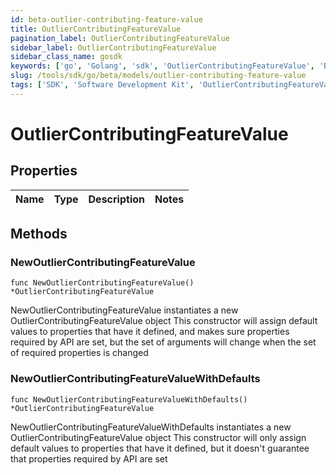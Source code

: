 ```yaml
---
id: beta-outlier-contributing-feature-value
title: OutlierContributingFeatureValue
pagination_label: OutlierContributingFeatureValue
sidebar_label: OutlierContributingFeatureValue
sidebar_class_name: gosdk
keywords: ['go', 'Golang', 'sdk', 'OutlierContributingFeatureValue', 'BetaOutlierContributingFeatureValue'] 
slug: /tools/sdk/go/beta/models/outlier-contributing-feature-value
tags: ['SDK', 'Software Development Kit', 'OutlierContributingFeatureValue', 'BetaOutlierContributingFeatureValue']
---
```


# OutlierContributingFeatureValue

## Properties

Name | Type | Description | Notes
------------ | ------------- | ------------- | -------------

## Methods

### NewOutlierContributingFeatureValue

`func NewOutlierContributingFeatureValue() *OutlierContributingFeatureValue`

NewOutlierContributingFeatureValue instantiates a new OutlierContributingFeatureValue object
This constructor will assign default values to properties that have it defined,
and makes sure properties required by API are set, but the set of arguments
will change when the set of required properties is changed

### NewOutlierContributingFeatureValueWithDefaults

`func NewOutlierContributingFeatureValueWithDefaults() *OutlierContributingFeatureValue`

NewOutlierContributingFeatureValueWithDefaults instantiates a new OutlierContributingFeatureValue object
This constructor will only assign default values to properties that have it defined,
but it doesn't guarantee that properties required by API are set


